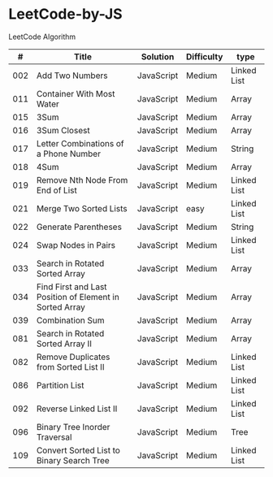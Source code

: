 # LeetCode-by-JS
LeetCode Algorithm

| # | Title                                                   | Solution | Difficulty|type       |
|---|---------------------------------------------------------|----------|-----------|-----------|
|002|Add Two Numbers                                          |JavaScript|Medium     |Linked List|
|011|Container With Most Water                                |JavaScript|Medium     |Array      |
|015|3Sum                                                     |JavaScript|Medium     |Array      |
|016|3Sum Closest                                             |JavaScript|Medium     |Array      |
|017|Letter Combinations of a Phone Number                    |JavaScript|Medium     |String     |
|018|4Sum                                                     |JavaScript|Medium     |Array      |
|019|Remove Nth Node From End of List                         |JavaScript|Medium     |Linked List|
|021|Merge Two Sorted Lists                                   |JavaScript|easy       |Linked List|
|022|Generate Parentheses                                     |JavaScript|Medium     |String     |
|024|Swap Nodes in Pairs                                      |JavaScript|Medium     |Linked List|
|033|Search in Rotated Sorted Array                           |JavaScript|Medium     |Array      |
|034|Find First and Last Position of Element in Sorted Array  |JavaScript|Medium     |Array      |
|039|Combination Sum                                          |JavaScript|Medium     |Array      |
|081|Search in Rotated Sorted Array II                        |JavaScript|Medium     |Array      |
|082|Remove Duplicates from Sorted List II                    |JavaScript|Medium     |Linked List|
|086|Partition List                                           |JavaScript|Medium     |Linked List|
|092|Reverse Linked List II                                   |JavaScript|Medium     |Linked List|
|096|Binary Tree Inorder Traversal                            |JavaScript|Medium     |Tree       |
|109|Convert Sorted List to Binary Search Tree                |JavaScript|Medium     |Linked List|
